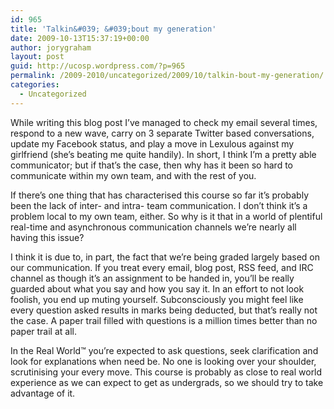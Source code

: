 ```yaml
---
id: 965
title: 'Talkin&#039; &#039;bout my generation'
date: 2009-10-13T15:37:19+00:00
author: jorygraham
layout: post
guid: http://ucosp.wordpress.com/?p=965
permalink: /2009-2010/uncategorized/2009/10/talkin-bout-my-generation/
categories:
  - Uncategorized
---
```

While writing this blog post I&#8217;ve managed to check my email several times, respond to a new wave, carry on 3 separate Twitter based conversations, update my Facebook status, and play a move in Lexulous against my girlfriend (she&#8217;s beating me quite handily). In short, I think I&#8217;m a pretty able communicator; but if that&#8217;s the case, then why has it been so hard to communicate within my own team, and with the rest of you.

If there&#8217;s one thing that has characterised this course so far it&#8217;s probably been the lack of inter- and intra- team communication. I don&#8217;t think it&#8217;s a problem local to my own team, either. So why is it that in a world of plentiful real-time and asynchronous communication channels we&#8217;re nearly all having this issue?

I think it is due to, in part, the fact that we&#8217;re being graded largely based on our communication. If you treat every email, blog post, RSS feed, and IRC channel as though it&#8217;s an assignment to be handed in, you&#8217;ll be really guarded about what you say and how you say it. In an effort to not look foolish, you end up muting yourself. Subconsciously you might feel like every question asked results in marks being deducted, but that&#8217;s really not the case. A paper trail filled with questions is a million times better than no paper trail at all.

In the Real World™ you&#8217;re expected to ask questions, seek clarification and look for explanations when need be. No one is looking over your shoulder, scrutinising your every move. This course is probably as close to real world experience as we can expect to get as undergrads, so we should try to take advantage of it.